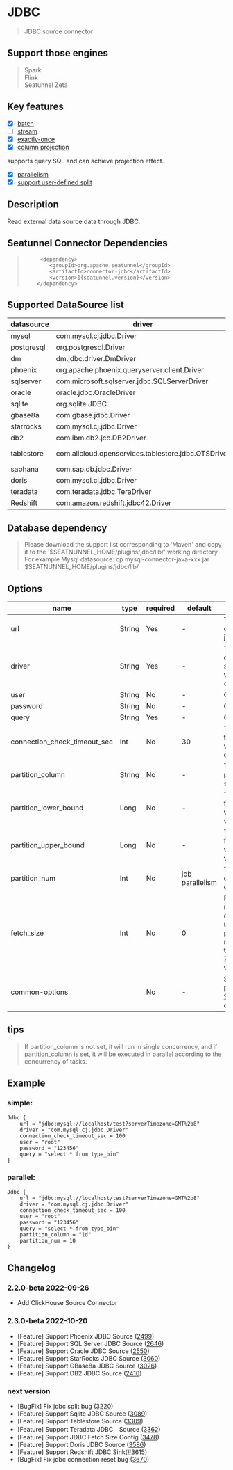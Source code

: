 # JDBC

> JDBC source connector

## Support those engines

> Spark <br>
> Flink <br>
> Seatunnel Zeta <br>

## Key features

- [x] [batch](../../concept/connector-v2-features.md)
- [ ] [stream](../../concept/connector-v2-features.md)
- [x] [exactly-once](../../concept/connector-v2-features.md)
- [x] [column projection](../../concept/connector-v2-features.md)

supports query SQL and can achieve projection effect.

- [x] [parallelism](../../concept/connector-v2-features.md)
- [x] [support user-defined split](../../concept/connector-v2-features.md)

## Description

Read external data source data through JDBC.

## Seatunnel Connector Dependencies

>          <dependency>
>             <groupId>org.apache.seatunnel</groupId>
>             <artifactId>connector-jdbc</artifactId>
>             <version>${seatunnel.version}</version>
>         </dependency>

## Supported DataSource list

| datasource |                       driver                        |                                  url                                   |                                                          maven                                                          |
|------------|-----------------------------------------------------|------------------------------------------------------------------------|-------------------------------------------------------------------------------------------------------------------------|
| mysql      | com.mysql.cj.jdbc.Driver                            | jdbc:mysql://localhost:3306/test                                       | [Download](https://mvnrepository.com/artifact/mysql/mysql-connector-java)                                               |
| postgresql | org.postgresql.Driver                               | jdbc:postgresql://localhost:5432/postgres                              | [Download](https://mvnrepository.com/artifact/org.postgresql/postgresql)                                                |
| dm         | dm.jdbc.driver.DmDriver                             | jdbc:dm://localhost:5236                                               | [Download](https://mvnrepository.com/artifact/com.dameng/DmJdbcDriver18)                                                |
| phoenix    | org.apache.phoenix.queryserver.client.Driver        | jdbc:phoenix:thin:url=http://localhost:8765;serialization=PROTOBUF     | [Download](https://mvnrepository.com/artifact/com.aliyun.phoenix/ali-phoenix-shaded-thin-client)                        |
| sqlserver  | com.microsoft.sqlserver.jdbc.SQLServerDriver        | jdbc:sqlserver://localhost:1433                                        | [Download](https://mvnrepository.com/artifact/com.microsoft.sqlserver/mssql-jdbc)                                       |
| oracle     | oracle.jdbc.OracleDriver                            | jdbc:oracle:thin:@localhost:1521/xepdb1                                | [Download](https://mvnrepository.com/artifact/com.oracle.database.jdbc/ojdbc8)                                          |
| sqlite     | org.sqlite.JDBC                                     | jdbc:sqlite:test.db                                                    | [Download](https://mvnrepository.com/artifact/org.xerial/sqlite-jdbc)                                                   |
| gbase8a    | com.gbase.jdbc.Driver                               | jdbc:gbase://e2e_gbase8aDb:5258/test                                   | [Download](https://www.gbase8.cn/wp-content/uploads/2020/10/gbase-connector-java-8.3.81.53-build55.5.7-bin_min_mix.jar) |
| starrocks  | com.mysql.cj.jdbc.Driver                            | jdbc:mysql://localhost:3306/test                                       | [Download](https://mvnrepository.com/artifact/mysql/mysql-connector-java)                                               |
| db2        | com.ibm.db2.jcc.DB2Driver                           | jdbc:db2://localhost:50000/testdb                                      | [Download](https://mvnrepository.com/artifact/com.ibm.db2.jcc/db2jcc/db2jcc4)                                           |
| tablestore | com.alicloud.openservices.tablestore.jdbc.OTSDriver | "jdbc:ots:http s://myinstance.cn-hangzhou.ots.aliyuncs.com/myinstance" | [Download](https://mvnrepository.com/artifact/com.aliyun.openservices/tablestore-jdbc)                                  |
| saphana    | com.sap.db.jdbc.Driver                              | jdbc:sap://localhost:39015                                             | [Download](https://mvnrepository.com/artifact/com.sap.cloud.db.jdbc/ngdbc)                                              |
| doris      | com.mysql.cj.jdbc.Driver                            | jdbc:mysql://localhost:3306/test                                       | [Download](https://mvnrepository.com/artifact/mysql/mysql-connector-java)                                               |
| teradata   | com.teradata.jdbc.TeraDriver                        | jdbc:teradata://localhost/DBS_PORT=1025,DATABASE=test                  | [Download](https://mvnrepository.com/artifact/com.teradata.jdbc/terajdbc)                                               |
| Redshift   | com.amazon.redshift.jdbc42.Driver                   | jdbc:redshift://localhost:5439/testdb                                  | [Download](https://mvnrepository.com/artifact/com.amazon.redshift/redshift-jdbc42)                                      |

## Database dependency

> Please download the support list corresponding to 'Maven' and copy it to the '$SEATNUNNEL_HOME/plugins/jdbc/lib/' working directory<br>
> For example Mysql datasource: cp mysql-connector-java-xxx.jar $SEATNUNNEL_HOME/plugins/jdbc/lib/

## Options

|             name             |  type  | required |     default     |                                                                                                                     Description                                                                                                                     |
|------------------------------|--------|----------|-----------------|-----------------------------------------------------------------------------------------------------------------------------------------------------------------------------------------------------------------------------------------------------|
| url                          | String | Yes      | -               | The URL of the JDBC connection. Refer to a case: jdbc:mysql://localhost:3306/test                                                                                                                                                                   |
| driver                       | String | Yes      | -               | The jdbc class name used to connect to the remote data source, if you use MySQL the value is `com.mysql.cj.jdbc.Driver`.                                                                                                                            |
| user                         | String | No       | -               | Connection instance user name                                                                                                                                                                                                                       |
| password                     | String | No       | -               | Connection instance password                                                                                                                                                                                                                        |
| query                        | String | Yes      | -               | Query statement                                                                                                                                                                                                                                     |
| connection_check_timeout_sec | Int    | No       | 30              | The time in seconds to wait for the database operation used to validate the connection to complete                                                                                                                                                  |
| partition_column             | String | No       | -               | The column name for parallelism's partition, only support numeric type.                                                                                                                                                                             |
| partition_lower_bound        | Long   | No       | -               | The partition_column min value for scan, if not set SeaTunnel will query database get min value.                                                                                                                                                    |
| partition_upper_bound        | Long   | No       | -               | The partition_column max value for scan, if not set SeaTunnel will query database get max value.                                                                                                                                                    |
| partition_num                | Int    | No       | job parallelism | The number of partition count, only support positive integer. default value is job parallelism                                                                                                                                                      |
| fetch_size                   | Int    | No       | 0               | For queries that return a large number of objects, you can configure the row fetch size used in the query toimprove performance by reducing the number database hits required to satisfy the selection criteria. Zero means use jdbc default value. |
| common-options               |        | No       | -               | Source plugin common parameters, please refer to [Source Common Options](common-options.md) for details                                                                                                                                             |

## tips

> If partition_column is not set, it will run in single concurrency, and if partition_column is set, it will be executed  in parallel according to the concurrency of tasks.

## Example

### simple:

```
Jdbc {
    url = "jdbc:mysql://localhost/test?serverTimezone=GMT%2b8"
    driver = "com.mysql.cj.jdbc.Driver"
    connection_check_timeout_sec = 100
    user = "root"
    password = "123456"
    query = "select * from type_bin"
}
```

### parallel:

```
Jdbc {
    url = "jdbc:mysql://localhost/test?serverTimezone=GMT%2b8"
    driver = "com.mysql.cj.jdbc.Driver"
    connection_check_timeout_sec = 100
    user = "root"
    password = "123456"
    query = "select * from type_bin"
    partition_column = "id"
    partition_num = 10
}
```

## Changelog

### 2.2.0-beta 2022-09-26

- Add ClickHouse Source Connector

### 2.3.0-beta 2022-10-20

- [Feature] Support Phoenix JDBC Source ([2499](https://github.com/apache/incubator-seatunnel/pull/2499))
- [Feature] Support SQL Server JDBC Source ([2646](https://github.com/apache/incubator-seatunnel/pull/2646))
- [Feature] Support Oracle JDBC Source ([2550](https://github.com/apache/incubator-seatunnel/pull/2550))
- [Feature] Support StarRocks JDBC Source ([3060](https://github.com/apache/incubator-seatunnel/pull/3060))
- [Feature] Support GBase8a JDBC Source ([3026](https://github.com/apache/incubator-seatunnel/pull/3026))
- [Feature] Support DB2 JDBC Source ([2410](https://github.com/apache/incubator-seatunnel/pull/2410))

### next version

- [BugFix] Fix jdbc split bug ([3220](https://github.com/apache/incubator-seatunnel/pull/3220))
- [Feature] Support Sqlite JDBC Source ([3089](https://github.com/apache/incubator-seatunnel/pull/3089))
- [Feature] Support Tablestore Source ([3309](https://github.com/apache/incubator-seatunnel/pull/3309))
- [Feature] Support Teradata JDBC　Source ([3362](https://github.com/apache/incubator-seatunnel/pull/3362))
- [Feature] Support JDBC Fetch Size Config ([3478](https://github.com/apache/incubator-seatunnel/pull/3478))
- [Feature] Support Doris JDBC Source ([3586](https://github.com/apache/incubator-seatunnel/pull/3586))
- [Feature] Support Redshift JDBC Sink([#3615](https://github.com/apache/incubator-seatunnel/pull/3615))
- [BugFix] Fix jdbc connection reset bug ([3670](https://github.com/apache/incubator-seatunnel/pull/3670))

